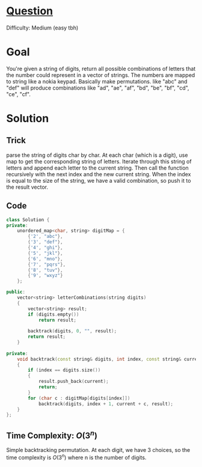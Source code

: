 # [Question](https://leetcode.com/problems/letter-combinations-of-a-phone-number/)
Difficulty: Medium (easy tbh)
# Goal
You're given a string of digits, return all possible combinations of letters that the number could represent in a vector of strings. The numbers are mapped to string like a nokia keypad. Basically make permutations. like "abc" and "def" will produce combinations like "ad", "ae", "af", "bd", "be", "bf", "cd", "ce", "cf".
# Solution
## Trick
parse the string of digits char by char. At each char (which is a digit), use map to get the corresponding string of letters. Iterate through this string of letters and append each letter to the current string. Then call the function recursively with the next index and the new current string. When the index is equal to the size of the string, we have a valid combination, so push it to the result vector.
## Code
```cpp
class Solution {
private:
    unordered_map<char, string> digitMap = {
        {'2', "abc"},
        {'3', "def"},
        {'4', "ghi"},
        {'5', "jkl"},
        {'6', "mno"},
        {'7', "pqrs"},
        {'8', "tuv"},
        {'9', "wxyz"}
    };

public:
    vector<string> letterCombinations(string digits) 
    {
        vector<string> result;
        if (digits.empty()) 
            return result;
        
        backtrack(digits, 0, "", result);
        return result;
    }
    
private:
    void backtrack(const string& digits, int index, const string& current, vector<string>& result) 
    {
        if (index == digits.size()) 
        {
            result.push_back(current);
            return;
        }
        for (char c : digitMap[digits[index]]) 
            backtrack(digits, index + 1, current + c, result);        
    }
};
```
## Time Complexity: $O(3^n)$
Simple backtracking permutation. At each digit, we have 3 choices, so the time complexity is $O(3^n)$ where n is the number of digits.